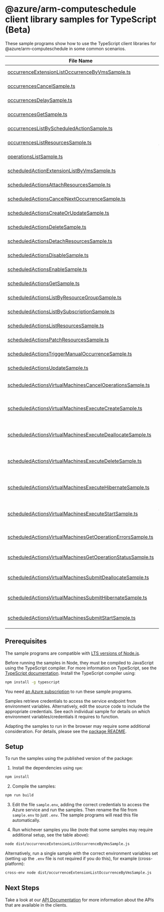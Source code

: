 # @azure/arm-computeschedule client library samples for TypeScript (Beta)

These sample programs show how to use the TypeScript client libraries for @azure/arm-computeschedule in some common scenarios.

| **File Name**                                                                                                         | **Description**                                                                                                                                                                                                                                                                  |
| --------------------------------------------------------------------------------------------------------------------- | -------------------------------------------------------------------------------------------------------------------------------------------------------------------------------------------------------------------------------------------------------------------------------- |
| [occurrenceExtensionListOccurrenceByVmsSample.ts][occurrenceextensionlistoccurrencebyvmssample]                       | list OccurrenceExtensionResource resources by parent x-ms-original-file: 2025-04-15-preview/OccurrenceExtension_ListOccurrenceByVms_MaximumSet_Gen.json                                                                                                                          |
| [occurrencesCancelSample.ts][occurrencescancelsample]                                                                 | a synchronous resource action. x-ms-original-file: 2025-04-15-preview/Occurrences_Cancel_MaximumSet_Gen.json                                                                                                                                                                     |
| [occurrencesDelaySample.ts][occurrencesdelaysample]                                                                   | a long-running resource action. x-ms-original-file: 2025-04-15-preview/Occurrences_Delay_MaximumSet_Gen.json                                                                                                                                                                     |
| [occurrencesGetSample.ts][occurrencesgetsample]                                                                       | get a Occurrence x-ms-original-file: 2025-04-15-preview/Occurrences_Get_MaximumSet_Gen.json                                                                                                                                                                                      |
| [occurrencesListByScheduledActionSample.ts][occurrenceslistbyscheduledactionsample]                                   | list Occurrence resources by ScheduledAction x-ms-original-file: 2025-04-15-preview/Occurrences_ListByScheduledAction_MaximumSet_Gen.json                                                                                                                                        |
| [occurrencesListResourcesSample.ts][occurrenceslistresourcessample]                                                   | list resources attached to Scheduled Actions for the given occurrence x-ms-original-file: 2025-04-15-preview/Occurrences_ListResources_MaximumSet_Gen.json                                                                                                                       |
| [operationsListSample.ts][operationslistsample]                                                                       | list the operations for the provider x-ms-original-file: 2025-04-15-preview/Operations_List_MaximumSet_Gen.json                                                                                                                                                                  |
| [scheduledActionExtensionListByVmsSample.ts][scheduledactionextensionlistbyvmssample]                                 | list ScheduledActionResources resources by parent x-ms-original-file: 2025-04-15-preview/ScheduledActionExtension_ListByVms_MaximumSet_Gen.json                                                                                                                                  |
| [scheduledActionsAttachResourcesSample.ts][scheduledactionsattachresourcessample]                                     | a synchronous resource action. x-ms-original-file: 2025-04-15-preview/ScheduledActions_AttachResources_MaximumSet_Gen.json                                                                                                                                                       |
| [scheduledActionsCancelNextOccurrenceSample.ts][scheduledactionscancelnextoccurrencesample]                           | a synchronous resource action. x-ms-original-file: 2025-04-15-preview/ScheduledActions_CancelNextOccurrence_MaximumSet_Gen.json                                                                                                                                                  |
| [scheduledActionsCreateOrUpdateSample.ts][scheduledactionscreateorupdatesample]                                       | create a ScheduledAction x-ms-original-file: 2025-04-15-preview/ScheduledActions_CreateOrUpdate_MaximumSet_Gen.json                                                                                                                                                              |
| [scheduledActionsDeleteSample.ts][scheduledactionsdeletesample]                                                       | delete a ScheduledAction x-ms-original-file: 2025-04-15-preview/ScheduledActions_Delete_MaximumSet_Gen.json                                                                                                                                                                      |
| [scheduledActionsDetachResourcesSample.ts][scheduledactionsdetachresourcessample]                                     | a synchronous resource action. x-ms-original-file: 2025-04-15-preview/ScheduledActions_DetachResources_MaximumSet_Gen.json                                                                                                                                                       |
| [scheduledActionsDisableSample.ts][scheduledactionsdisablesample]                                                     | a synchronous resource action. x-ms-original-file: 2025-04-15-preview/ScheduledActions_Disable_MaximumSet_Gen.json                                                                                                                                                               |
| [scheduledActionsEnableSample.ts][scheduledactionsenablesample]                                                       | a synchronous resource action. x-ms-original-file: 2025-04-15-preview/ScheduledActions_Enable_MaximumSet_Gen.json                                                                                                                                                                |
| [scheduledActionsGetSample.ts][scheduledactionsgetsample]                                                             | get a ScheduledAction x-ms-original-file: 2025-04-15-preview/ScheduledActions_Get_MaximumSet_Gen.json                                                                                                                                                                            |
| [scheduledActionsListByResourceGroupSample.ts][scheduledactionslistbyresourcegroupsample]                             | list ScheduledAction resources by resource group x-ms-original-file: 2025-04-15-preview/ScheduledActions_ListByResourceGroup_MaximumSet_Gen.json                                                                                                                                 |
| [scheduledActionsListBySubscriptionSample.ts][scheduledactionslistbysubscriptionsample]                               | list ScheduledAction resources by subscription ID x-ms-original-file: 2025-04-15-preview/ScheduledActions_ListBySubscription_MaximumSet_Gen.json                                                                                                                                 |
| [scheduledActionsListResourcesSample.ts][scheduledactionslistresourcessample]                                         | list resources attached to Scheduled Actions x-ms-original-file: 2025-04-15-preview/ScheduledActions_ListResources_MaximumSet_Gen.json                                                                                                                                           |
| [scheduledActionsPatchResourcesSample.ts][scheduledactionspatchresourcessample]                                       | a synchronous resource action. x-ms-original-file: 2025-04-15-preview/ScheduledActions_PatchResources_MaximumSet_Gen.json                                                                                                                                                        |
| [scheduledActionsTriggerManualOccurrenceSample.ts][scheduledactionstriggermanualoccurrencesample]                     | a synchronous resource action. x-ms-original-file: 2025-04-15-preview/ScheduledActions_TriggerManualOccurrence_MaximumSet_Gen.json                                                                                                                                               |
| [scheduledActionsUpdateSample.ts][scheduledactionsupdatesample]                                                       | update a ScheduledAction x-ms-original-file: 2025-04-15-preview/ScheduledActions_Update_MaximumSet_Gen.json                                                                                                                                                                      |
| [scheduledActionsVirtualMachinesCancelOperationsSample.ts][scheduledactionsvirtualmachinescanceloperationssample]     | virtualMachinesCancelOperations: Cancel a previously submitted (start/deallocate/hibernate) request x-ms-original-file: 2025-04-15-preview/ScheduledActions_VirtualMachinesCancelOperations_MaximumSet_Gen.json                                                                  |
| [scheduledActionsVirtualMachinesExecuteCreateSample.ts][scheduledactionsvirtualmachinesexecutecreatesample]           | virtualMachinesExecuteCreate: Execute create operation for a batch of virtual machines, this operation is triggered as soon as Computeschedule receives it. x-ms-original-file: 2025-04-15-preview/ScheduledActions_VirtualMachinesExecuteCreate_MaximumSet_Gen.json             |
| [scheduledActionsVirtualMachinesExecuteDeallocateSample.ts][scheduledactionsvirtualmachinesexecutedeallocatesample]   | virtualMachinesExecuteDeallocate: Execute deallocate operation for a batch of virtual machines, this operation is triggered as soon as Computeschedule receives it. x-ms-original-file: 2025-04-15-preview/ScheduledActions_VirtualMachinesExecuteDeallocate_MaximumSet_Gen.json |
| [scheduledActionsVirtualMachinesExecuteDeleteSample.ts][scheduledactionsvirtualmachinesexecutedeletesample]           | virtualMachinesExecuteDelete: Execute delete operation for a batch of virtual machines, this operation is triggered as soon as Computeschedule receives it. x-ms-original-file: 2025-04-15-preview/ScheduledActions_VirtualMachinesExecuteDelete_MaximumSet_Gen.json             |
| [scheduledActionsVirtualMachinesExecuteHibernateSample.ts][scheduledactionsvirtualmachinesexecutehibernatesample]     | virtualMachinesExecuteHibernate: Execute hibernate operation for a batch of virtual machines, this operation is triggered as soon as Computeschedule receives it. x-ms-original-file: 2025-04-15-preview/ScheduledActions_VirtualMachinesExecuteHibernate_MaximumSet_Gen.json    |
| [scheduledActionsVirtualMachinesExecuteStartSample.ts][scheduledactionsvirtualmachinesexecutestartsample]             | virtualMachinesExecuteStart: Execute start operation for a batch of virtual machines, this operation is triggered as soon as Computeschedule receives it. x-ms-original-file: 2025-04-15-preview/ScheduledActions_VirtualMachinesExecuteStart_MaximumSet_Gen.json                |
| [scheduledActionsVirtualMachinesGetOperationErrorsSample.ts][scheduledactionsvirtualmachinesgetoperationerrorssample] | virtualMachinesGetOperationErrors: Get error details on operation errors (like transient errors encountered, additional logs) if they exist. x-ms-original-file: 2025-04-15-preview/ScheduledActions_VirtualMachinesGetOperationErrors_MaximumSet_Gen.json                       |
| [scheduledActionsVirtualMachinesGetOperationStatusSample.ts][scheduledactionsvirtualmachinesgetoperationstatussample] | virtualMachinesGetOperationStatus: Polling endpoint to read status of operations performed on virtual machines x-ms-original-file: 2025-04-15-preview/ScheduledActions_VirtualMachinesGetOperationStatus_MaximumSet_Gen.json                                                     |
| [scheduledActionsVirtualMachinesSubmitDeallocateSample.ts][scheduledactionsvirtualmachinessubmitdeallocatesample]     | virtualMachinesSubmitDeallocate: Schedule deallocate operation for a batch of virtual machines at datetime in future. x-ms-original-file: 2025-04-15-preview/ScheduledActions_VirtualMachinesSubmitDeallocate_MaximumSet_Gen.json                                                |
| [scheduledActionsVirtualMachinesSubmitHibernateSample.ts][scheduledactionsvirtualmachinessubmithibernatesample]       | virtualMachinesSubmitHibernate: Schedule hibernate operation for a batch of virtual machines at datetime in future. x-ms-original-file: 2025-04-15-preview/ScheduledActions_VirtualMachinesSubmitHibernate_MaximumSet_Gen.json                                                   |
| [scheduledActionsVirtualMachinesSubmitStartSample.ts][scheduledactionsvirtualmachinessubmitstartsample]               | virtualMachinesSubmitStart: Schedule start operation for a batch of virtual machines at datetime in future. x-ms-original-file: 2025-04-15-preview/ScheduledActions_VirtualMachinesSubmitStart_MaximumSet_Gen.json                                                               |

## Prerequisites

The sample programs are compatible with [LTS versions of Node.js](https://github.com/nodejs/release#release-schedule).

Before running the samples in Node, they must be compiled to JavaScript using the TypeScript compiler. For more information on TypeScript, see the [TypeScript documentation][typescript]. Install the TypeScript compiler using:

```bash
npm install -g typescript
```

You need [an Azure subscription][freesub] to run these sample programs.

Samples retrieve credentials to access the service endpoint from environment variables. Alternatively, edit the source code to include the appropriate credentials. See each individual sample for details on which environment variables/credentials it requires to function.

Adapting the samples to run in the browser may require some additional consideration. For details, please see the [package README][package].

## Setup

To run the samples using the published version of the package:

1. Install the dependencies using `npm`:

```bash
npm install
```

2. Compile the samples:

```bash
npm run build
```

3. Edit the file `sample.env`, adding the correct credentials to access the Azure service and run the samples. Then rename the file from `sample.env` to just `.env`. The sample programs will read this file automatically.

4. Run whichever samples you like (note that some samples may require additional setup, see the table above):

```bash
node dist/occurrenceExtensionListOccurrenceByVmsSample.js
```

Alternatively, run a single sample with the correct environment variables set (setting up the `.env` file is not required if you do this), for example (cross-platform):

```bash
cross-env node dist/occurrenceExtensionListOccurrenceByVmsSample.js
```

## Next Steps

Take a look at our [API Documentation][apiref] for more information about the APIs that are available in the clients.

[occurrenceextensionlistoccurrencebyvmssample]: https://github.com/Azure/azure-sdk-for-js/blob/main/sdk/computeschedule/arm-computeschedule/samples/v1-beta/typescript/src/occurrenceExtensionListOccurrenceByVmsSample.ts
[occurrencescancelsample]: https://github.com/Azure/azure-sdk-for-js/blob/main/sdk/computeschedule/arm-computeschedule/samples/v1-beta/typescript/src/occurrencesCancelSample.ts
[occurrencesdelaysample]: https://github.com/Azure/azure-sdk-for-js/blob/main/sdk/computeschedule/arm-computeschedule/samples/v1-beta/typescript/src/occurrencesDelaySample.ts
[occurrencesgetsample]: https://github.com/Azure/azure-sdk-for-js/blob/main/sdk/computeschedule/arm-computeschedule/samples/v1-beta/typescript/src/occurrencesGetSample.ts
[occurrenceslistbyscheduledactionsample]: https://github.com/Azure/azure-sdk-for-js/blob/main/sdk/computeschedule/arm-computeschedule/samples/v1-beta/typescript/src/occurrencesListByScheduledActionSample.ts
[occurrenceslistresourcessample]: https://github.com/Azure/azure-sdk-for-js/blob/main/sdk/computeschedule/arm-computeschedule/samples/v1-beta/typescript/src/occurrencesListResourcesSample.ts
[operationslistsample]: https://github.com/Azure/azure-sdk-for-js/blob/main/sdk/computeschedule/arm-computeschedule/samples/v1-beta/typescript/src/operationsListSample.ts
[scheduledactionextensionlistbyvmssample]: https://github.com/Azure/azure-sdk-for-js/blob/main/sdk/computeschedule/arm-computeschedule/samples/v1-beta/typescript/src/scheduledActionExtensionListByVmsSample.ts
[scheduledactionsattachresourcessample]: https://github.com/Azure/azure-sdk-for-js/blob/main/sdk/computeschedule/arm-computeschedule/samples/v1-beta/typescript/src/scheduledActionsAttachResourcesSample.ts
[scheduledactionscancelnextoccurrencesample]: https://github.com/Azure/azure-sdk-for-js/blob/main/sdk/computeschedule/arm-computeschedule/samples/v1-beta/typescript/src/scheduledActionsCancelNextOccurrenceSample.ts
[scheduledactionscreateorupdatesample]: https://github.com/Azure/azure-sdk-for-js/blob/main/sdk/computeschedule/arm-computeschedule/samples/v1-beta/typescript/src/scheduledActionsCreateOrUpdateSample.ts
[scheduledactionsdeletesample]: https://github.com/Azure/azure-sdk-for-js/blob/main/sdk/computeschedule/arm-computeschedule/samples/v1-beta/typescript/src/scheduledActionsDeleteSample.ts
[scheduledactionsdetachresourcessample]: https://github.com/Azure/azure-sdk-for-js/blob/main/sdk/computeschedule/arm-computeschedule/samples/v1-beta/typescript/src/scheduledActionsDetachResourcesSample.ts
[scheduledactionsdisablesample]: https://github.com/Azure/azure-sdk-for-js/blob/main/sdk/computeschedule/arm-computeschedule/samples/v1-beta/typescript/src/scheduledActionsDisableSample.ts
[scheduledactionsenablesample]: https://github.com/Azure/azure-sdk-for-js/blob/main/sdk/computeschedule/arm-computeschedule/samples/v1-beta/typescript/src/scheduledActionsEnableSample.ts
[scheduledactionsgetsample]: https://github.com/Azure/azure-sdk-for-js/blob/main/sdk/computeschedule/arm-computeschedule/samples/v1-beta/typescript/src/scheduledActionsGetSample.ts
[scheduledactionslistbyresourcegroupsample]: https://github.com/Azure/azure-sdk-for-js/blob/main/sdk/computeschedule/arm-computeschedule/samples/v1-beta/typescript/src/scheduledActionsListByResourceGroupSample.ts
[scheduledactionslistbysubscriptionsample]: https://github.com/Azure/azure-sdk-for-js/blob/main/sdk/computeschedule/arm-computeschedule/samples/v1-beta/typescript/src/scheduledActionsListBySubscriptionSample.ts
[scheduledactionslistresourcessample]: https://github.com/Azure/azure-sdk-for-js/blob/main/sdk/computeschedule/arm-computeschedule/samples/v1-beta/typescript/src/scheduledActionsListResourcesSample.ts
[scheduledactionspatchresourcessample]: https://github.com/Azure/azure-sdk-for-js/blob/main/sdk/computeschedule/arm-computeschedule/samples/v1-beta/typescript/src/scheduledActionsPatchResourcesSample.ts
[scheduledactionstriggermanualoccurrencesample]: https://github.com/Azure/azure-sdk-for-js/blob/main/sdk/computeschedule/arm-computeschedule/samples/v1-beta/typescript/src/scheduledActionsTriggerManualOccurrenceSample.ts
[scheduledactionsupdatesample]: https://github.com/Azure/azure-sdk-for-js/blob/main/sdk/computeschedule/arm-computeschedule/samples/v1-beta/typescript/src/scheduledActionsUpdateSample.ts
[scheduledactionsvirtualmachinescanceloperationssample]: https://github.com/Azure/azure-sdk-for-js/blob/main/sdk/computeschedule/arm-computeschedule/samples/v1-beta/typescript/src/scheduledActionsVirtualMachinesCancelOperationsSample.ts
[scheduledactionsvirtualmachinesexecutecreatesample]: https://github.com/Azure/azure-sdk-for-js/blob/main/sdk/computeschedule/arm-computeschedule/samples/v1-beta/typescript/src/scheduledActionsVirtualMachinesExecuteCreateSample.ts
[scheduledactionsvirtualmachinesexecutedeallocatesample]: https://github.com/Azure/azure-sdk-for-js/blob/main/sdk/computeschedule/arm-computeschedule/samples/v1-beta/typescript/src/scheduledActionsVirtualMachinesExecuteDeallocateSample.ts
[scheduledactionsvirtualmachinesexecutedeletesample]: https://github.com/Azure/azure-sdk-for-js/blob/main/sdk/computeschedule/arm-computeschedule/samples/v1-beta/typescript/src/scheduledActionsVirtualMachinesExecuteDeleteSample.ts
[scheduledactionsvirtualmachinesexecutehibernatesample]: https://github.com/Azure/azure-sdk-for-js/blob/main/sdk/computeschedule/arm-computeschedule/samples/v1-beta/typescript/src/scheduledActionsVirtualMachinesExecuteHibernateSample.ts
[scheduledactionsvirtualmachinesexecutestartsample]: https://github.com/Azure/azure-sdk-for-js/blob/main/sdk/computeschedule/arm-computeschedule/samples/v1-beta/typescript/src/scheduledActionsVirtualMachinesExecuteStartSample.ts
[scheduledactionsvirtualmachinesgetoperationerrorssample]: https://github.com/Azure/azure-sdk-for-js/blob/main/sdk/computeschedule/arm-computeschedule/samples/v1-beta/typescript/src/scheduledActionsVirtualMachinesGetOperationErrorsSample.ts
[scheduledactionsvirtualmachinesgetoperationstatussample]: https://github.com/Azure/azure-sdk-for-js/blob/main/sdk/computeschedule/arm-computeschedule/samples/v1-beta/typescript/src/scheduledActionsVirtualMachinesGetOperationStatusSample.ts
[scheduledactionsvirtualmachinessubmitdeallocatesample]: https://github.com/Azure/azure-sdk-for-js/blob/main/sdk/computeschedule/arm-computeschedule/samples/v1-beta/typescript/src/scheduledActionsVirtualMachinesSubmitDeallocateSample.ts
[scheduledactionsvirtualmachinessubmithibernatesample]: https://github.com/Azure/azure-sdk-for-js/blob/main/sdk/computeschedule/arm-computeschedule/samples/v1-beta/typescript/src/scheduledActionsVirtualMachinesSubmitHibernateSample.ts
[scheduledactionsvirtualmachinessubmitstartsample]: https://github.com/Azure/azure-sdk-for-js/blob/main/sdk/computeschedule/arm-computeschedule/samples/v1-beta/typescript/src/scheduledActionsVirtualMachinesSubmitStartSample.ts
[apiref]: https://learn.microsoft.com/javascript/api/@azure/arm-computeschedule?view=azure-node-preview
[freesub]: https://azure.microsoft.com/free/
[package]: https://github.com/Azure/azure-sdk-for-js/tree/main/sdk/computeschedule/arm-computeschedule/README.md
[typescript]: https://www.typescriptlang.org/docs/home.html
